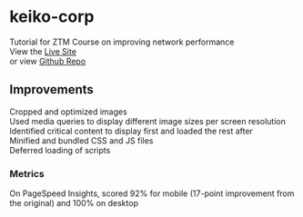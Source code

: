 # keiko-corp
Tutorial for ZTM Course on improving network performance\
View the [Live Site](https://sheenagonzalez.io/keiko-corp) \
or view [Github Repo](https://github.com/sheenagonzalez/keiko-corp)

## Improvements
Cropped and optimized images\
Used media queries to display different image sizes per screen resolution\
Identified critical content to display first and loaded the rest after\
Minified and bundled CSS and JS files\
Deferred loading of scripts

### Metrics
On PageSpeed Insights, scored 92% for mobile (17-point improvement from the original) and 100% on desktop
